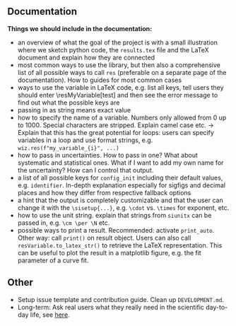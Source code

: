 ## Documentation

**Things we should include in the documentation:**

- an overview of what the goal of the project is with a small illustration where we sketch python code, the `results.tex` file and the LaTeX document and explain how they are connected
- most common ways to use the library, but then also a comprehensive list of all possible ways to call `res` (preferable on a separate page of the documentation). How to guides for most common cases
- ways to use the variable in LaTeX code, e.g. list all keys, tell users they should enter \resMyVariable[test] and then see the error message to find out what the possible keys are
- passing in as string means exact value
- how to specify the name of a variable. Numbers only allowed from 0 up to 1000. Special characters are stripped. Explain camel case etc.
-> Explain that this has the great potential for loops: users can specify variables in a loop and use format strings, e.g. `wiz.res(f"my_variable_{i}", ...)`
- how to pass in uncertainties. How to pass in one? What about systematic and statistical ones. What if I want to add my own name for the uncertainty? How can I control that output.
- a list of all possible keys for `config_init` including their default values, e.g. `identifier`. In-depth explanation especially for sigfigs and decimal places and how they differ from respective fallback options
- a hint that the output is completely customizable and that the user can change it with the `\sisetup{...}`, e.g. `\cdot` vs. `\times` for exponent, etc.
- how to use the unit string. explain that strings from `siunitx` can be passed in, e.g. `\cm \per \N` etc.
- possible ways to print a result. Recommended: activate `print_auto`. Other way: call `print()` on result object. Users can also call `resVariable.to_latex_str()` to retrieve the LaTeX representation. This can be useful to plot the result in a matplotlib figure, e.g. the fit parameter of a curve fit.


## Other

- Setup issue template and contribution guide. Clean up `DEVELOPMENT.md`.
- Long-term: Ask real users what they really need in the scientific day-to-day life, see [here](https://github.com/paul019/ResultWizard/issues/9).
